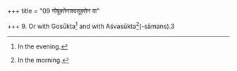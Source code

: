 +++
title = "09 गोषूक्तेनाश्वसूक्तेन वा"

+++
9. Or with Gosūkta[^1] and with Aśvasūkta[^2](-sāmans).3   


[^1]: In the evening.  

[^2]: In the morning.  

[^3]: This is the view of the Jaiminīyas. See Jaiminīyaśrautasūtra 22.
